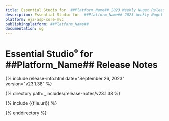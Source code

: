 ```yaml
---
title: Essential Studio for  ##Platform_Name## 2023 Weekly Nuget Release Release Notes  
description: Essential Studio for  ##Platform_Name## 2023 Weekly Nuget Release Release Notes  
platform: ej2-asp-core-mvc
publishingplatform: ##Platform_Name##
documentation: ug
---
```


# Essential Studio<sup style="font-size:70%">&reg;</sup> for  ##Platform_Name##   Release Notes  

{% include release-info.html date="September 26, 2023"  version="v23.1.38" %} 

{% directory path: _includes/release-notes/v23.1.38 %}

{% include {{file.url}} %}

{% enddirectory %}

